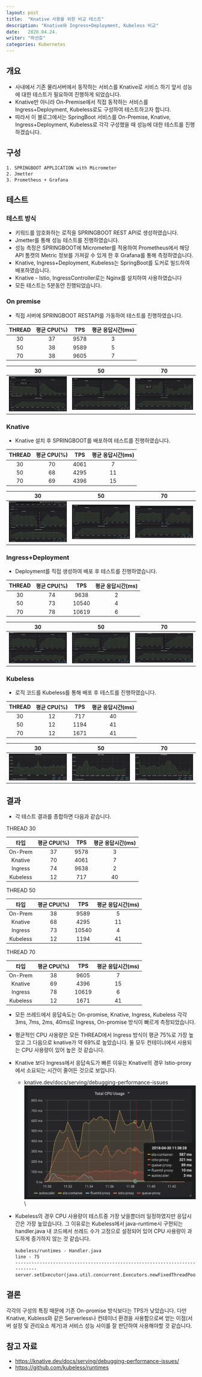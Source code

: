 ```yaml
---
layout: post
title:  "Knative 사용을 위한 비교 테스트"
description: "Knative와 Ingress+Deployment, Kubeless 비교"
date:   2020.04.24.
writer: "하선호"
categories: Kubernetes
---
```


## 개요
- 사내에서 기존 물리서버에서 동작하는 서비스를 Knative로 서비스 하기 앞서 성능에 대한 테스트가 필요하여 진행하게 되었습니다.
- Knative만 아니라 On-Premise에서 직접 동작하는 서비스를 Ingress+Deployment, Kubeless로도 구성하여 테스트하고자 합니다.
- 따라서 이 블로그에서는 SpringBoot 서비스를 On-Premise, Knative, Ingress+Deployment, Kubeless로 각각 구성했을 때 성능에 대한 테스트를 진행하겠습니다.


## 구성
 
```
1. SPRINGBOOT APPLICATION with Micrometer
2. Jmetter
3. Prometheus + Grafana
```

## 테스트

### 테스트 방식
- 키워드를 암호화하는 로직을 SPRINGBOOT REST API로 생성하였습니다.
- Jmetter를 통해 성능 테스트를 진행하였습니다.
- 성능 측정은 SPRINGBOOT에 Micrometer를 적용하여 Prometheus에서 해당 API 톰캣의 Metric 정보를 가져갈 수 있게 한 후 Grafana를 통해 측정하였습니다.
- Knative, Ingress+Deployment, Kubeless는 SpringBoot를 도커로 빌드하여 배포하였습니다.
- Knative - Istio, IngressController로는 Nginx를 설치하여 사용하였습니다
- 모든 테스트는 5분동안 진행되었습니다.

### On premise
- 직접 서버에 SPRINGBOOT RESTAPI를 가동하여 테스트를 진행하였습니다.

|THREAD|평균 CPU(%)|TPS|평균 응답시간(ms)|
|:------:|:---:|:---:|:---:|
|30|37|9578|3|
|50|38|9589|5|
|70|38|9605|7|

|30|50|70|
|:---:|:---:|:---:|
|![/images/2020-04-24-Knative-Compare-Test/springboot-th30.png](/images/2020-04-24-Knative-Compare-Test/springboot-th30.png)|![/images/2020-04-24-Knative-Compare-Test/springboot-th50.png](/images/2020-04-24-Knative-Compare-Test/springboot-th50.png)|![/images/2020-04-24-Knative-Compare-Test/springboot-th70.png](/images/2020-04-24-Knative-Compare-Test/springboot-th70.png)


### Knative
- Knative 설치 후 SPRINGBOOT를 배포하여 테스트를 진행하였습니다.

|THREAD|평균 CPU(%)|TPS|평균 응답시간(ms)|
|:------:|:---:|:---:|:---:|
|30|70|4061|7|
|50|68|4295|11|
|70|69|4396|15|

|30|50|70|
|:---:|:---:|:---:|
|![/images/2020-04-24-Knative-Compare-Test/knative-th30.png](/images/2020-04-24-Knative-Compare-Test/knative-th30.png)|![/images/2020-04-24-Knative-Compare-Test/knative-th50.png](/images/2020-04-24-Knative-Compare-Test/knative-th50.png)|![/images/2020-04-24-Knative-Compare-Test/knative-th70.png](/images/2020-04-24-Knative-Compare-Test/knative-th70.png)

### Ingress+Deployment
- Deployment를 직접 생성하여 배포 후 테스트를 진행하였습니다.

|THREAD|평균 CPU(%)|TPS|평균 응답시간(ms)|
|:------:|:---:|:---:|:---:|
|30|74|9638|2|
|50|73|10540|4|
|70|78|10619|6|

|30|50|70|
|:---:|:---:|:---:|
|![/images/2020-04-24-Knative-Compare-Test/ingress-th30.png](/images/2020-04-24-Knative-Compare-Test/ingress-th30.png)|![/images/2020-04-24-Knative-Compare-Test/ingress-th50.png](/images/2020-04-24-Knative-Compare-Test/ingress-th50.png)|![/images/2020-04-24-Knative-Compare-Test/ingress-th70.png](/images/2020-04-24-Knative-Compare-Test/ingress-th70.png)

### Kubeless
- 로직 코드를 Kubeless를 통해 배포 후 테스트를 진행하였습니다.

|THREAD|평균 CPU(%)|TPS|평균 응답시간(ms)|
|:------:|:---:|:---:|:---:|
|30|12|717|40|
|50|12|1194|41|
|70|12|1671|41|

|30|50|70|
|:---:|:---:|:---:|
|![/images/2020-04-24-Knative-Compare-Test/kubeless-th30.png](/images/2020-04-24-Knative-Compare-Test/kubeless-th30.png)|![/images/2020-04-24-Knative-Compare-Test/kubeless-th50.png](/images/2020-04-24-Knative-Compare-Test/kubeless-th50.png)|![/images/2020-04-24-Knative-Compare-Test/kubeless-th70.png](/images/2020-04-24-Knative-Compare-Test/kubeless-th70.png)

## 결과
- 각 테스트 결과를 종합하면 다음과 같습니다.
  
THREAD 30

|타입|평균 CPU(%)|TPS|평균 응답시간(ms)|
|:------:|:---:|:---:|:---:|
|On-Prem|37|9578|3|
|Knative|70|4061|7|
|Ingress|74|9638|2|
|Kubeless|12|717|40|

THREAD 50

|타입|평균 CPU(%)|TPS|평균 응답시간(ms)|
|:------:|:---:|:---:|:---:|
|On-Prem|38|9589|5|
|Knative|68|4295|11|
|Ingress|73|10540|4|
|Kubeless|12|1194|41|

THREAD 70

|타입|평균 CPU(%)|TPS|평균 응답시간(ms)|
|:------:|:---:|:---:|:---:|
|On-Prem|38|9605|7|
|Knative|69|4396|15|
|Ingress|78|10619|6|
|Kubeless|12|1671|41|

- 모든 쓰레드에서 응답속도는 On-promise, Knative, Ingress, Kubeless 각각 3ms, 7ms, 2ms, 40ms로 Ingress, On-promise 방식이 빠르게 측정되었습니다.
  
- 평균적인 CPU 사용량은 모든 THREAD에서 Ingress 방식이 평균 75%로 가장 높았고 그 다음으로 knative가 약 69%로 높았습니다. 둘 모두 컨테이너에서 사용되는 CPU 사용량이 있어 높은 것 같습니다.

- Knative 보다 Ingress에서 응답속도가 빠른 이유는 Knative의 경우 Istio-proxy에서 소요되는 시간이 줄어든 것으로 보입니다.

  - knative.dev/docs/serving/debugging-performance-issues \
 ![/images/2020-04-24-Knative-Compare-Test/knative-performance-issues.png](/images/2020-04-24-Knative-Compare-Test/knative-performance-issues.png)\


- Kubeless의 경우 CPU 사용량이 테스트중 가장 낮을뿐더러 일정하였지만 응답시간은 가장 높았습니다. 그 이유로는 Kubeless에서 java-runtime시 구현되는 handler.java 내 코드에서 쓰레드 수가 고정으로 설정되어 있어 CPU 사용량이 과도하게 증가하지 않는 것 같습니다.
  ```
  kubeless/runtimes - Handler.java 
  line - 75
  ---------------------------------------------------------------------------
  server.setExecutor(java.util.concurrent.Executors.newFixedThreadPool(50));
  ```

## 결론
 
각각의 구성의 특징 때문에 기존 On-promise 방식보다는 TPS가 낮았습니다. 다만 Knative, Kubless와 같은 Serverless나 컨테이너 환경을 사용함으로써 얻는 이점(서버 설정 및 관리요소 제거)과 서비스 성능 사이를 잘 판단하여 사용해야할 것 같습니다.
  
## 참고 자료
- https://knative.dev/docs/serving/debugging-performance-issues/
- https://github.com/kubeless/runtimes